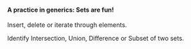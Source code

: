 #### A practice in generics: Sets are fun!

Insert, delete or iterate through elements.

Identify Intersection, Union, Difference or Subset of two sets.
